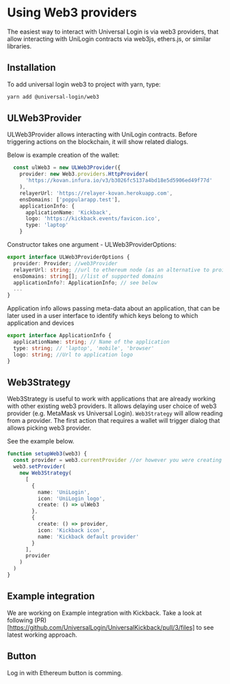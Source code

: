 # Using Web3 providers
The easiest way to interact with Universal Login is via web3 providers, that allow interacting with UniLogin contracts via web3js, ethers.js, or similar libraries.

## Installation
To add universal login web3 to project with yarn, type:

```bash
yarn add @universal-login/web3
```

## ULWeb3Provider
ULWeb3Provider allows interacting with UniLogin contracts. Before triggering actions on the blockchain, it will show related dialogs.

Below is example creation of the wallet:
```ts
  const ulWeb3 = new ULWeb3Provider({
    provider: new Web3.providers.HttpProvider(
      'https://kovan.infura.io/v3/b3026fc5137a4bd18e5d5906ed49f77d'
    ),
    relayerUrl: 'https://relayer-kovan.herokuapp.com',
    ensDomains: ['poppularapp.test'],
    applicationInfo: {
      applicationName: 'Kickback',
      logo: 'https://kickback.events/favicon.ico',
      type: 'laptop'
    }
```

Constructor takes one argument - ULWeb3ProviderOptions:
```ts
export interface ULWeb3ProviderOptions {
  provider: Provider; //web3Provider
  relayerUrl: string; //url to ethereum node (as an alternative to proivder)
  ensDomains: string[]; //list of supported domains
  applicationInfo?: ApplicationInfo; // see below
  ...
}
```

Application info allows passing meta-data about an application, that can be later used in a user interface to identify which keys belong to which application and devices

```ts
export interface ApplicationInfo {
  applicationName: string; // Name of the application
  type: string; // 'laptop', 'mobile', 'browser'
  logo: string; //Url to application logo
}
```

## Web3Strategy
Web3Strategy is useful to work with applications that are already working with other existing web3 providers.
It allows delaying user choice of web3 provider (e.g. MetaMask vs Universal Login).
`Web3Strategy` will allow reading from a provider. The first action that requires a wallet will trigger dialog that allows picking web3 provider.

See the example below.

```ts
function setupWeb3(web3) {
  const provider = web3.currentProvider //or however you were creating provider before
  web3.setProvider(
    new Web3Strategy(
      [
        {
          name: 'UniLogin',
          icon: 'UniLogin logo',
          create: () => ulWeb3
        },
        {
          create: () => provider,
          icon: 'Kickback icon',
          name: 'Kickback default provider'
        }
      ],
      provider
    )
  )
}
```


## Example integration
We are working on Example integration with Kickback.
Take a look at following (PR)[https://github.com/UniversalLogin/UniversalKickback/pull/3/files] to see latest working approach.

## Button
Log in with Ethereum button is comming.